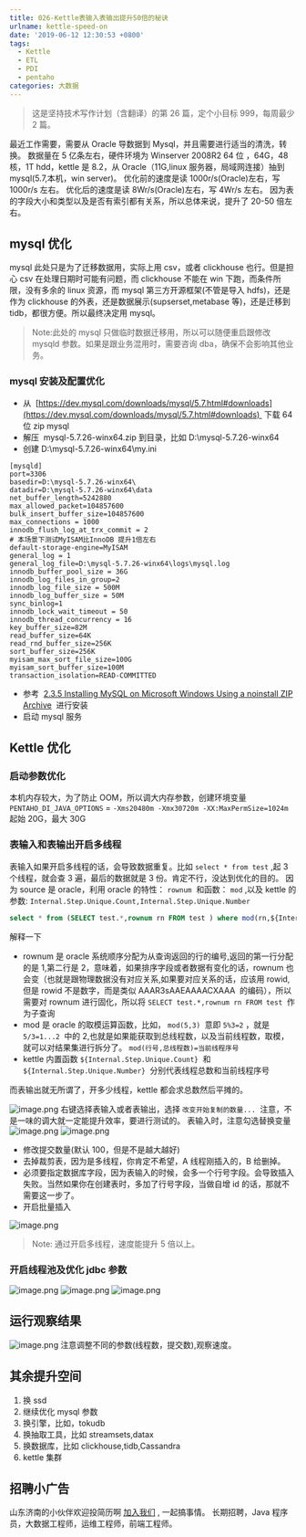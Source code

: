 ```yaml
---
title: 026-Kettle表输入表输出提升50倍的秘诀
urlname: kettle-speed-on
date: '2019-06-12 12:30:53 +0800'
tags:
  - Kettle
  - ETL
  - PDI
  - pentaho
categories: 大数据
---
```


> 这是坚持技术写作计划（含翻译）的第 26 篇，定个小目标 999，每周最少 2 篇。

最近工作需要，需要从 Oracle 导数据到 Mysql，并且需要进行适当的清洗，转换。
数据量在 5 亿条左右，硬件环境为 Winserver 2008R2 64 位 ，64G，48 核，1T hdd，kettle 是 8.2，从 Oracle（11G,linux 服务器，局域网连接）抽到 mysql(5.7,本机，win server)。
优化前的速度是读 1000r/s(Oracle)左右，写 1000r/s 左右。
优化后的速度是读 8Wr/s(Oracle)左右，写 4Wr/s 左右。
因为表的字段大小和类型以及是否有索引都有关系，所以总体来说，提升了 20-50 倍左右。

<!-- more -->

## mysql 优化

mysql 此处只是为了迁移数据用，实际上用 csv，或者 clickhouse 也行。但是担心 csv 在处理日期时可能有问题，而 clickhouse 不能在 win 下跑，而条件所限，没有多余的 linux 资源，而 mysql 第三方开源框架(不管是导入 hdfs)，还是作为 clickhouse 的外表，还是数据展示(supserset,metabase 等)，还是迁移到 tidb，都很方便。所以最终决定用 mysql。

> Note:此处的 mysql 只做临时数据迁移用，所以可以随便重启跟修改 mysqld 参数。如果是跟业务混用时，需要咨询 dba，确保不会影响其他业务。

### mysql 安装及配置优化

- 从  [https://dev.mysql.com/downloads/mysql/5.7.html#downloads](https://dev.mysql.com/downloads/mysql/5.7.html#downloads)  下载 64 位 zip mysql
- 解压  mysql-5.7.26-winx64.zip 到目录，比如 D:\mysql-5.7.26-winx64
- 创建 D:\mysql-5.7.26-winx64\my.ini

```
[mysqld]
port=3306
basedir=D:\mysql-5.7.26-winx64\
datadir=D:\mysql-5.7.26-winx64\data
net_buffer_length=5242880
max_allowed_packet=104857600
bulk_insert_buffer_size=104857600
max_connections = 1000
innodb_flush_log_at_trx_commit = 2
# 本场景下测试MyISAM比InnoDB 提升1倍左右
default-storage-engine=MyISAM
general_log = 1
general_log_file=D:\mysql-5.7.26-winx64\logs\mysql.log
innodb_buffer_pool_size = 36G
innodb_log_files_in_group=2
innodb_log_file_size = 500M
innodb_log_buffer_size = 50M
sync_binlog=1
innodb_lock_wait_timeout = 50
innodb_thread_concurrency = 16
key_buffer_size=82M
read_buffer_size=64K
read_rnd_buffer_size=256K
sort_buffer_size=256K
myisam_max_sort_file_size=100G
myisam_sort_buffer_size=100M
transaction_isolation=READ-COMMITTED
```

- 参考  [2.3.5 Installing MySQL on Microsoft Windows Using a noinstall ZIP Archive](https://dev.mysql.com/doc/refman/5.7/en/windows-install-archive.html)  进行安装
- 启动 mysql 服务

## Kettle 优化

### 启动参数优化

本机内存较大，为了防止 OOM，所以调大内存参数，创建环境变量 `PENTAHO_DI_JAVA_OPTIONS` = `-Xms20480m -Xmx30720m -XX:MaxPermSize=1024m`  起始 20G，最大 30G

### 表输入和表输出开启多线程

表输入如果开启多线程的话，会导致数据重复。比如 `select * from test` ,起 3 个线程，就会查 3 遍，最后的数据就是 3 份。肯定不行，没达到优化的目的。
因为 source 是 oracle，利用 oracle 的特性： `rownum`  和函数： `mod` ,以及 kettle 的参数: `Internal.Step.Unique.Count,Internal.Step.Unique.Number`

```sql
select * from (SELECT test.*,rownum rn FROM test ) where mod(rn,${Internal.Step.Unique.Count}) = ${Internal.Step.Unique.Number}
```

解释一下

- rownum 是 oracle 系统顺序分配为从查询返回的行的编号,返回的第一行分配的是 1,第二行是 2，意味着，如果排序字段或者数据有变化的话，rownum 也会变（也就是跟物理数据没有对应关系,如果要对应关系的话，应该用 rowid,但是 rowid 不是数字，而是类似 AAAR3sAAEAAAACXAAA  的编码），所以需要对 rownum 进行固化，所以将 `SELECT test.*,rownum rn FROM test`  作为子查询
- mod 是 oracle 的取模运算函数，比如， `mod(5,3)`  意即 `5%3=2` ，就是 `5/3=1...2`  中的 2,也就是如果能获取到总线程数，以及当前线程数，取模，就可以对结果集进行拆分了。 `mod(行号,总线程数)=当前线程序号`
- kettle 内置函数 `${Internal.Step.Unique.Count}`  和 `${Internal.Step.Unique.Number}`  分别代表线程总数和当前线程序号

而表输出就无所谓了，开多少线程，kettle 都会求总数然后平摊的。

![image.png](https://cdn.nlark.com/yuque/0/2019/png/226273/1560314746879-dda9ca2b-4796-4a40-bef3-445afc7bfa39.png#align=left&display=inline&height=200&name=image.png&originHeight=200&originWidth=383&size=15147&status=done&width=383)
右键选择表输入或者表输出，选择 `改变开始复制的数量...`  注意，不是一味的调大就一定能提升效率，要进行测试的。
表输入时，注意勾选替换变量
![image.png](https://cdn.nlark.com/yuque/0/2019/png/226273/1560314826857-199c854f-e240-4094-b112-c0b0c9a8bc8a.png#align=left&display=inline&height=261&name=image.png&originHeight=261&originWidth=744&size=12391&status=done&width=744)
![image.png](https://cdn.nlark.com/yuque/0/2019/png/226273/1560314887846-35838541-cab9-484c-859a-968d3566241c.png#align=left&display=inline&height=732&name=image.png&originHeight=732&originWidth=505&size=28983&status=done&width=505)

- 修改提交数量(默认 100，但是不是越大越好)
- 去掉裁剪表，因为是多线程，你肯定不希望，A 线程刚插入的，B 给删掉。
- 必须要指定数据库字段，因为表输入的时候，会多一个行号字段。会导致插入失败。当然如果你在创建表时，多加了行号字段，当做自增 id 的话，那就不需要这一步了。
- 开启批量插入

![image.png](https://cdn.nlark.com/yuque/0/2019/png/226273/1560315449676-93873a23-b85d-4446-98be-589792105ec1.png#align=left&display=inline&height=538&name=image.png&originHeight=538&originWidth=529&size=33262&status=done&width=529)

> Note: 通过开启多线程，速度能提升 5 倍以上。

### 开启线程池及优化 jdbc 参数

![image.png](https://cdn.nlark.com/yuque/0/2019/png/226273/1560315569302-4a129a71-4921-4c32-96c8-80a423811f46.png#align=left&display=inline&height=338&name=image.png&originHeight=338&originWidth=440&size=17388&status=done&width=440)
![image.png](https://cdn.nlark.com/yuque/0/2019/png/226273/1560315593202-4f39a1a4-6340-4dc1-8915-70428c1c1a34.png#align=left&display=inline&height=408&name=image.png&originHeight=408&originWidth=1005&size=19781&status=done&width=1005)
![image.png](https://cdn.nlark.com/yuque/0/2019/png/226273/1560315610579-7ce37a68-6bc9-4041-b67d-a3d5c6162291.png#align=left&display=inline&height=253&name=image.png&originHeight=253&originWidth=1015&size=14437&status=done&width=1015)

## 运行观察结果

![image.png](https://cdn.nlark.com/yuque/0/2019/png/226273/1560315664223-5d94f858-ef86-42a3-ae31-86b83d189490.png#align=left&display=inline&height=399&name=image.png&originHeight=399&originWidth=708&size=34982&status=done&width=708)
注意调整不同的参数(线程数，提交数),观察速度。

## 其余提升空间

1. 换 ssd
1. 继续优化 mysql 参数
1. 换引擎，比如，tokudb
1. 换抽取工具，比如 streamsets,datax
1. 换数据库，比如 clickhouse,tidb,Cassandra
1. kettle 集群

## 招聘小广告

山东济南的小伙伴欢迎投简历啊 [加入我们](https://www.shunnengnet.com/index.php/Home/Contact/join.html) , 一起搞事情。
长期招聘，Java 程序员，大数据工程师，运维工程师，前端工程师。
